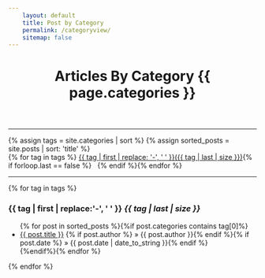 ```yaml
---
    layout: default
    title: Post by Category
    permalink: /categoryview/
    sitemap: false
---
```



<header id="post-header">
    <h1 id="post-subtitle">Articles By Category {{ page.categories }}</h1>
</header>
<hr>
{% assign tags = site.categories | sort %}
{% assign sorted_posts = site.posts | sort: 'title' %}
<div> 
{% for tag in tags %}
<a href="#{{ tag | first | slugify }}">{{ tag | first | replace: '-', ' ' }}({{ tag | last | size }})</a>{% if forloop.last == false %} &nbsp; {% endif %}{% endfor %}
</div>
<hr>

{% for tag in tags %}

<h3 class="archivetitle">{{ tag | first | replace:'-', ' ' }} <i class="badge">{{ tag | last | size }}</i> </h3>

<ul>{% for post in sorted_posts %}{%if post.categories contains tag[0]%}<li><a href="{{ post.url | prepend: site.baseurl }}">{{ post.title }}</a> 
{% if post.author %} &raquo; <span class='author'>{{ post.author }}</span>{% endif %}{% if post.date %} &raquo; <span class='time'>{{ post.date | date_to_string }}</span>{% endif %}</li>{%endif%}{% endfor %}</ul>
{% endfor %}